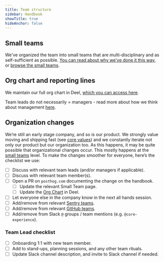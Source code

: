 ```yaml
---
title: Team structure
sidebar: Handbook
showTitle: true
hideAnchor: false
---
```


## Small teams

We've organized the team into small teams that are multi-disciplinary and as self-sufficient as possible. [You can read about why we've done it this way](/handbook/company/small-teams), or [browse the small teams](/teams).

## Org chart and reporting lines

We maintain our full org chart in Deel, [which you can access here](https://app.deel.com/organization-chart/organization/834ac289-7c04-4d93-91f0-8922c5664b77?groupBy=group-by-report).

Team leads do not necessarily = managers - read more about how we think about management [here](/handbook/company/management). 

## Organization changes

We’re still an early stage company, and so is our product. We strongly value moving and shipping fast (see [core values](/handbook/company/values)) and we constantly iterate not only our product but our organization too. As this happens, it may be quite possible that organizational changes occur. This mostly happens at the [small teams](/handbook/company/small-teams) level. To make the changes smoother for everyone, here’s the checklist we use:

- [ ] Discuss with relevant team leads (and/or managers if applicable).
- [ ] Discuss with relevant team member(s).
- [ ] Open a PR on `posthog.com` documenting the change on the handbook.
    - [ ] Update the relevant Small Team page.
    - [ ] Update the [Org Chart](https://app.deel.com/organization-chart/organization/834ac289-7c04-4d93-91f0-8922c5664b77?groupBy=group-by-report) in Deel.
- [ ] Let everyone else in the company know in the next all hands session.
- [ ] Add/remove from relevant [Sentry teams](https://sentry.io/settings/posthog/teams/).
- [ ] Add/remove from relevant [GitHub teams](https://github.com/orgs/PostHog/teams).
- [ ] Add/remove from Slack `@` groups / team mentions (e.g. `@core-experience`).

### Team Lead checklist
- [ ] Onboarding 1:1 with new team member.
- [ ] Add to stand-ups, planning sessions, and any other team rituals.
- [ ] Update Slack channel description, and invite to Slack channel if needed.
